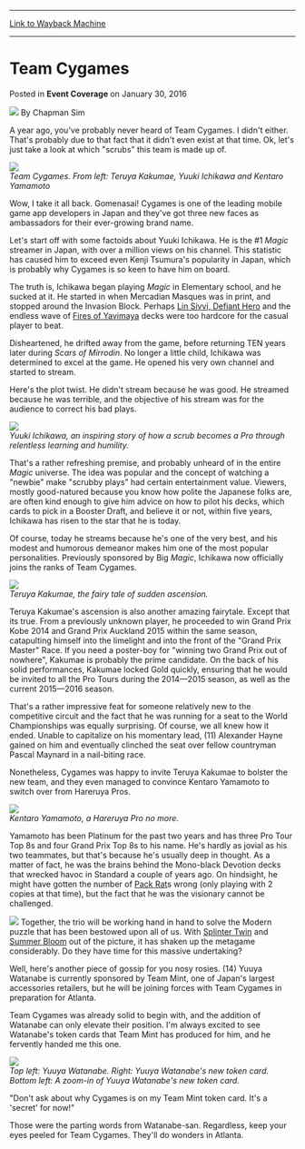 
---
[Link to Wayback Machine](https://web.archive.org/web/20160209045840/http://magic.wizards.com/en/events/coverage/gpnag16/team-cygames-2016-01-30)

[_metadata_:author]:- "Chapman Sim"
[_metadata_:description]:- "A year ago, you've probably never heard of Team Cygames. I didn't either. That's probably due to that fact that it didn't even exist at that time. Ok, let's just take a look at which `scrubs` this team is made up of. Team Cygames. From left: Teruya Kakumae, Yuuki Ichikawa and Kentaro Yamamoto"
[_metadata_:generator]:- "Drupal 7 (http://drupal.org)"
[_metadata_:node]:- "982556"
[_metadata_:publish_date]:- "2016-01-30"
[_metadata_:source]:- "div-main-content"
[_metadata_:title]:- "Team Cygames"
[_metadata_:wayback_capture_timestamp]:- "2016-02-09 04:58:40"
[_metadata_:wayback_raw_url]:- "https://web.archive.org/web/20160209045840id_/http://magic.wizards.com/en/events/coverage/gpnag16/team-cygames-2016-01-30"
[_metadata_:wayback_url]:- "http://magic.wizards.com/en/events/coverage/gpnag16/team-cygames-2016-01-30"
---


Team Cygames
============



 Posted in **Event Coverage**
 on January 30, 2016 






![](https://media.magic.wizards.com/styles/auth_small/public/images/person/chapman.jpg)
By Chapman Sim











A year ago, you've probably never heard of Team Cygames. I didn't either. That's probably due to that fact that it didn't even exist at that time. Ok, let's just take a look at which "scrubs" this team is made up of.


![](https://media.wizards.com/2016/events/gpnag16/gpNagoya_Cygames_Team.jpg)  
*Team Cygames. From left: Teruya Kakumae, Yuuki Ichikawa and Kentaro Yamamoto*


Wow, I take it all back. Gomenasai! Cygames is one of the leading mobile game app developers in Japan and they've got three new faces as ambassadors for their ever-growing brand name.


Let's start off with some factoids about Yuuki Ichikawa. He is the #1 *Magic* streamer in Japan, with over a million views on his channel. This statistic has caused him to exceed even Kenji Tsumura's popularity in Japan, which is probably why Cygames is so keen to have him on board.


The truth is, Ichikawa began playing *Magic* in Elementary school, and he sucked at it. He started in when Mercadian Masques was in print, and stopped around the Invasion Block. Perhaps [Lin Sivvi, Defiant Hero](http://gatherer.wizards.com/Pages/Card/Details.aspx?name=Lin+Sivvi%2C+Defiant+Hero) and the endless wave of [Fires of Yavimaya](http://gatherer.wizards.com/Pages/Card/Details.aspx?name=Fires+of+Yavimaya) decks were too hardcore for the casual player to beat.


Disheartened, he drifted away from the game, before returning TEN years later during *Scars of Mirrodin*. No longer a little child, Ichikawa was determined to excel at the game. He opened his very own channel and started to stream.


Here's the plot twist. He didn't stream because he was good. He streamed because he was terrible, and the objective of his stream was for the audience to correct his bad plays.


![](https://media.wizards.com/2016/events/gpnag16/gpNagoya_Cygames_YuukiIchikawaVintage.jpg)  
*Yuuki Ichikawa, an inspiring story of how a scrub becomes a Pro through relentless learning and humility.*


That's a rather refreshing premise, and probably unheard of in the entire *Magic* universe. The idea was popular and the concept of watching a "newbie" make "scrubby plays" had certain entertainment value. Viewers, mostly good-natured because you know how polite the Japanese folks are, are often kind enough to give him advice on how to pilot his decks, which cards to pick in a Booster Draft, and believe it or not, within five years, Ichikawa has risen to the star that he is today.


Of course, today he streams because he's one of the very best, and his modest and humorous demeanor makes him one of the most popular personalities. Previously sponsored by Big *Magic*, Ichikawa now officially joins the ranks of Team Cygames.


![](https://media.wizards.com/2016/events/gpnag16/gpNagoya_Cygames_TeruyaKakumaeVintage.jpg)  
*Teruya Kakumae, the fairy tale of sudden ascension.*


Teruya Kakumae's ascension is also another amazing fairytale. Except that its true. From a previously unknown player, he proceeded to win Grand Prix Kobe 2014 and Grand Prix Auckland 2015 within the same season, catapulting himself into the limelight and into the front of the "Grand Prix Master" Race. If you need a poster-boy for "winning two Grand Prix out of nowhere", Kakumae is probably the prime candidate. On the back of his solid performances, Kakumae locked Gold quickly, ensuring that he would be invited to all the Pro Tours during the 2014—2015 season, as well as the current 2015—2016 season.


That's a rather impressive feat for someone relatively new to the competitive circuit and the fact that he was running for a seat to the World Championships was equally surprising. Of course, we all knew how it ended. Unable to capitalize on his momentary lead, (11) Alexander Hayne gained on him and eventually clinched the seat over fellow countryman Pascal Maynard in a nail-biting race.


Nonetheless, Cygames was happy to invite Teruya Kakumae to bolster the new team, and they even managed to convince Kentaro Yamamoto to switch over from Hareruya Pros.


![](https://media.wizards.com/2016/events/gpnag16/gpNagoya_Cygames_KentaroYamamotoVintage.jpg)  
*Kentaro Yamamoto, a Hareruya Pro no more.*


Yamamoto has been Platinum for the past two years and has three Pro Tour Top 8s and four Grand Prix Top 8s to his name. He's hardly as jovial as his two teammates, but that's because he's usually deep in thought. As a matter of fact, he was the brains behind the Mono-black Devotion decks that wrecked havoc in Standard a couple of years ago. On hindsight, he might have gotten the number of [Pack Rat](http://gatherer.wizards.com/Pages/Card/Details.aspx?name=Pack+Rat)s wrong (only playing with 2 copies at that time), but the fact that he was the visionary cannot be challenged.


[![](http://gatherer.wizards.com/Handlers/Image.ashx?type=card&name=Pack+Rat)](http://gatherer.wizards.com/Pages/Card/Details.aspx?name=Pack+Rat)
Together, the trio will be working hand in hand to solve the Modern puzzle that has been bestowed upon all of us. With [Splinter Twin](http://gatherer.wizards.com/Pages/Card/Details.aspx?name=Splinter+Twin) and [Summer Bloom](http://gatherer.wizards.com/Pages/Card/Details.aspx?name=Summer+Bloom) out of the picture, it has shaken up the metagame considerably. Do they have time for this massive undertaking?


Well, here's another piece of gossip for you nosy rosies. (14) Yuuya Watanabe is currently sponsored by Team Mint, one of Japan's largest accessories retailers, but he will be joining forces with Team Cygames in preparation for Atlanta.


Team Cygames was already solid to begin with, and the addition of Watanabe can only elevate their position. I'm always excited to see Watanabe's token cards that Team Mint has produced for him, and he fervently handed me this one.


![](https://media.wizards.com/2016/events/gpnag16/gpNagoya_Cygames_Watanabe.jpg)  
*Top left: Yuuya Watanabe. Right: Yuuya Watanabe's new token card. Bottom left: A zoom-in of Yuuya Watanabe's new token card.*


"Don't ask about why Cygames is on my Team Mint token card. It's a 'secret' for now!"


Those were the parting words from Watanabe-san. Regardless, keep your eyes peeled for Team Cygames. They'll do wonders in Atlanta.







